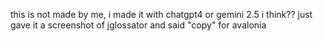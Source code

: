 this is not made by me, i made it with chatgpt4 or gemini 2.5 i think??
just gave it a screenshot of jglossator and said "copy" for avalonia
